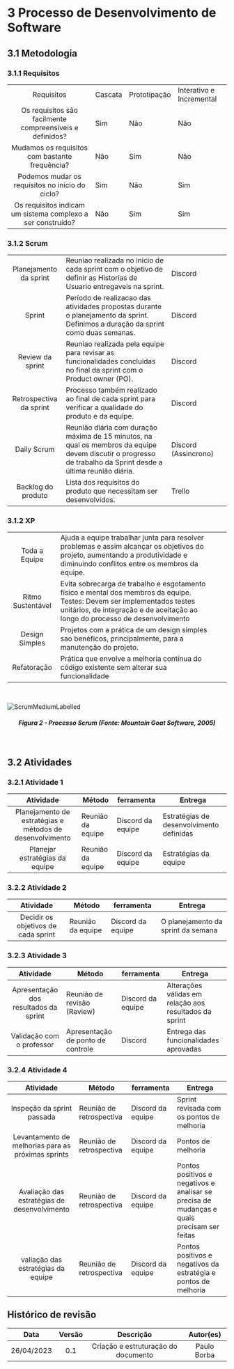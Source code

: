 # 3 Processo de Desenvolvimento de Software

## 3.1 Metodologia

### 3.1.1 Requisitos
| |  |  |  |
| :----: | --------------------------------------------------------------------------------------------------------------------------------- | ----------- | ---------- |
| Requisitos | Cascata | Prototipação | Interativo e Incremental | Evolutivo | Spiral | RAD | Nosso Contexto |
| Os requisitos são facilmente compreensíveis e definidos? | Sim | Não | Não | Não | Não | Sim | Sim |
| Mudamos os requisitos com bastante frequência? | Não | Sim | Não | Não | Não | Sim | Não |
| Podemos mudar os requisitos no início do ciclo? | Sim | Não | Sim | Sim | Não | Sim | Sim |
| Os requisitos indicam um sistema complexo a ser construído? | Não | Sim | Sim | Sim | Não | Sim | Sim |

### 3.1.2 Scrum
| |  |  |  |
| :----: | --------------------------------------------------------------------------------------------------------------------------------- | ----------- | ---------- |
| Planejamento da sprint | Reuniao realizada no inicio de cada sprint com o objetivo de definir as Historias de Usuario entregaveis na sprint. | Discord |
| Sprint | Período de realizacao das atividades propostas durante o planejamento da sprint. Definimos a duração da sprint como duas semanas. | Discord |
| Review da sprint | Reuniao realizada pela equipe para revisar as funcionalidades concluidas no final da sprint com o Product owner (PO). | Discord |
| Retrospectiva da sprint | Processo também realizado ao final de cada sprint para verificar a qualidade do produto e da equipe. | Discord |
| Daily Scrum | Reunião diária com duração máxima de 15 minutos, na qual os membros da equipe devem discutir o progresso de trabalho da Sprint desde a última reunião diária. | Discord (Assincrono) |
| Backlog do produto | Lista dos requisitos do produto que necessitam ser desenvolvidos. | Trello |

### 3.1.2 XP
| |  |  |  |
| :----: | --------------------------------------------------------------------------------------------------------------------------------- | ----------- | ---------- |
| Toda a Equipe | Ajuda a equipe trabalhar junta para resolver problemas e assim alcançar os objetivos do projeto, aumentando a produtividade e diminuindo conflitos entre os membros da equipe. |
| Ritmo Sustentável | Evita sobrecarga de trabalho e esgotamento físico e mental dos membros da equipe. Testes: Devem ser implementados testes unitários, de integração e de aceitação ao longo do processo de desenvolvimento |
| Design Simples | Projetos com a prática de um design simples sao benéficos, principalmente, para a manutenção do projeto. |
| Refatoração | Prática que envolve a melhoria contínua do código existente sem alterar sua funcionalidade |

<br>

![ScrumMediumLabelled](https://user-images.githubusercontent.com/77307847/234932293-2b98669a-cb9d-4d36-b972-b6e2dad0d38a.png)

<div align="center">
<h5 class="text-center">Figura 2 - Processo Scrum (Fonte: Mountain Goat Software, 2005)</h5>
</div>
<br>

## 3.2 Atividades

### 3.2.1 Atividade 1

| Atividade | Método | ferramenta | Entrega |
| :----: | --------------------------------------------------------------------------------------------------------------------------------- | ----------- | ---------- |
| Planejamento de estratégias e métodos de desenvolvimento | Reunião da equipe | Discord da equipe | Estratégias de desenvolvimento definidas |
| Planejar estratégias da equipe | Reunião da equipe | Discord da equipe | Estratégias da equipe |

### 3.2.2 Atividade 2

| Atividade | Método | ferramenta | Entrega |
| :----: | --------------------------------------------------------------------------------------------------------------------------------- | ----------- | ---------- |
| Decidir os objetivos de cada sprint | Reunião da equipe | Discord da equipe | O planejamento da sprint da semana |

### 3.2.3 Atividade 3

| Atividade | Método | ferramenta | Entrega |
| :----: | --------------------------------------------------------------------------------------------------------------------------------- | ----------- | ---------- |
| Apresentação dos resultados da sprint | Reunião de revisão (Review) | Discord da equipe | Alterações válidas em relação aos resultados da sprint |
| Validação com o professor | Apresentação de ponto de controle | Discord | Entrega das funcionalidades aprovadas |

### 3.2.4 Atividade 4

| Atividade | Método | ferramenta | Entrega |
| :----: | --------------------------------------------------------------------------------------------------------------------------------- | ----------- | ---------- |
| Inspeção da sprint passada | Reunião de retrospectiva | Discord da equipe | Sprint revisada com os pontos de melhoria |
| Levantamento de melhorias para as próximas sprints | Reunião de retrospectiva | Discord da equipe | Pontos de melhoria |
| Avaliação das estratégias de desenvolvimento | Reunião de retrospectiva | Discord da equipe | Pontos positivos e negativos e analisar se precisa de mudanças e quais precisam ser feitas |
| valiação das estratégias da equipe | Reunião de retrospectiva | Discord da equipe | Pontos positivos e negativos da estratégia e pontos de melhoria |

## Histórico de revisão

|  Data | Versão | Descrição | Autor(es) |
| :--------: | :----: | :---------------------------------: | :---------: |
| 26/04/2023 |  0.1   | Criação e estruturação do documento | Paulo Borba |
